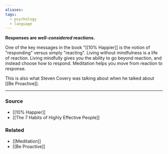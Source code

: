 ```yaml
---
aliases: 
tags:
  - psychology
  - language
---
```

**Responses are *well-considered* reactions.**

One of the key messages in the book "[[10% Happier]] is the notion of "responding" versus simply "reacting". Living without mindfulness is a life of reaction. Living mindfully gives you the ability to go beyond reaction, and instead choose how to respond. Meditation helps you move from reaction to response.

This is also what Steven Covery was talking about when he talked about [[Be Proactive]]. 

---
### Source
- [[10% Happier]]
- [[The 7 Habits of Highly Effective People]]

### Related
- [[Meditation]] 
- [[Be Proactive]]